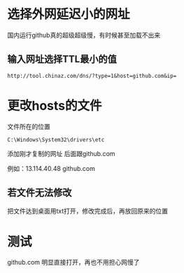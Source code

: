# 选择外网延迟小的网址

国内运行github真的超级超级慢，有时候甚至加载不出来



## 输入网址选择TTL最小的值

```ABAP
http://tool.chinaz.com/dns/?type=1&host=github.com&ip=
```



# 更改hosts的文件

文件所在的位置

```ABAP
C:\Windows\System32\drivers\etc
```

添加刚才复制的网址 后面跟github.com

例如：13.114.40.48  github.com



## 若文件无法修改

把文件达到桌面用txt打开，修改完成后，再放回原来的位置



# 测试

github.com    明显直接打开，再也不用担心网慢了

